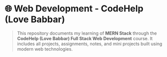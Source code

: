 # 🌐 Web Development - CodeHelp (Love Babbar)

> This repository documents my learning of **MERN Stack** through the **CodeHelp (Love Babbar) Full Stack Web Development** course. It includes all projects, assignments, notes, and mini projects built using modern web technologies.
